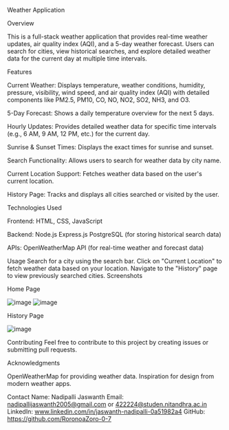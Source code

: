 Weather Application

Overview

This is a full-stack weather application that provides real-time weather updates, air quality index (AQI), and a 5-day weather forecast. Users can search for cities, view historical searches, and explore detailed weather data for the current day at multiple time intervals.


Features

Current Weather: Displays temperature, weather conditions, humidity, pressure, visibility, wind speed, and air quality index (AQI) with detailed components like PM2.5, PM10, CO, NO, NO2, SO2, NH3, and O3.

5-Day Forecast: Shows a daily temperature overview for the next 5 days.

Hourly Updates: Provides detailed weather data for specific time intervals (e.g., 6 AM, 9 AM, 12 PM, etc.) for the current day.

Sunrise & Sunset Times: Displays the exact times for sunrise and sunset.

Search Functionality: Allows users to search for weather data by city name.

Current Location Support: Fetches weather data based on the user's current location.

History Page: Tracks and displays all cities searched or visited by the user.

Technologies Used

Frontend:
HTML, CSS, JavaScript

Backend:
Node.js
Express.js
PostgreSQL (for storing historical search data)

APIs:
OpenWeatherMap API (for real-time weather and forecast data)

Usage
Search for a city using the search bar.
Click on "Current Location" to fetch weather data based on your location.
Navigate to the "History" page to view previously searched cities.
Screenshots

Home Page

![image](https://github.com/user-attachments/assets/8ffd2dd3-163f-4f49-ace4-777e5fc76d35)
![image](https://github.com/user-attachments/assets/fef19909-f4e9-4884-8ae5-6004df2f0c0b)

History Page

![image](https://github.com/user-attachments/assets/5cefaccb-1315-48a0-a5a8-57e83eb28c44)

Contributing
Feel free to contribute to this project by creating issues or submitting pull requests.


Acknowledgments

OpenWeatherMap for providing weather data.
Inspiration for design from modern weather apps.

Contact
Name: Nadipalli Jaswanth
Email: nadipallijaswanth2005@gmail.com or  422224@studen.nitandhra.ac.in
LinkedIn: www.linkedin.com/in/jaswanth-nadipalli-0a51982a4
GitHub: https://github.com/RoronoaZoro-0-7
